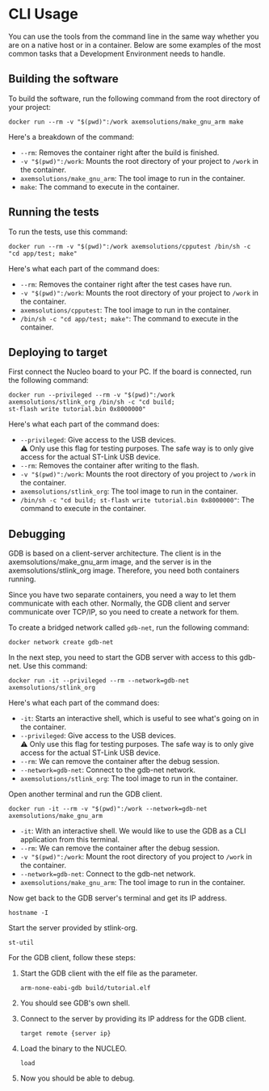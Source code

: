 # CLI Usage

You can use the tools from the command line in the same way whether you are on a native host or in a 
container. Below are some examples of the most common tasks that a Development Environment needs to 
handle.

## Building the software

To build the software, run the following command from the root directory of your project:

    docker run --rm -v "$(pwd)":/work axemsolutions/make_gnu_arm make

Here's a breakdown of the command:

- `--rm`: Removes the container right after the build is finished.
- `-v "$(pwd)":/work`: Mounts the root directory of your project to `/work` in the container.
- `axemsolutions/make_gnu_arm`: The tool image to run in the container.
- `make`: The command to execute in the container.

## Running the tests

To run the tests, use this command:

    docker run --rm -v "$(pwd)":/work axemsolutions/cpputest /bin/sh -c "cd app/test; make"

Here's what each part of the command does:

- `--rm`: Removes the container right after the test cases have run.
- `-v "$(pwd)":/work`: Mounts the root directory of your project to `/work` in the container.
- `axemsolutions/cpputest`: The tool image to run in the container.
- `/bin/sh -c "cd app/test; make"`: The command to execute in the container.

## Deploying to target

First connect the Nucleo board to your PC. If the board is connected, run the following command:

    docker run --privileged --rm -v "$(pwd)":/work axemsolutions/stlink_org /bin/sh -c "cd build; 
    st-flash write tutorial.bin 0x8000000"

Here's what each part of the command does:

- `--privileged`: Give access to the USB devices.  
:warning: Only use this flag for testing purposes. The safe way is to only give access for the 
actual ST-Link USB device.
- `--rm`: Removes the container after writing to the flash.
- `-v "$(pwd)":/work`: Mounts the root directory of you project to `/work` in the container. 
- `axemsolutions/stlink_org`: The tool image to run in the container.
- `/bin/sh -c "cd build; st-flash write tutorial.bin 0x8000000"`: The command to execute in the 
container.

## Debugging

GDB is based on a client-server architecture. The client is in the axemsolutions/make_gnu_arm image,
and the server is in the axemsolutions/stlink_org image. Therefore, you need both containers 
running.

Since you have two separate containers, you need a way to let them communicate with each other. 
Normally, the GDB client and server communicate over TCP/IP, so you need to create a network for 
them.

To create a bridged network called `gdb-net`, run the following command:

    docker network create gdb-net

In the next step, you need to start the GDB server with access to this gdb-net. Use this command:

    docker run -it --privileged --rm --network=gdb-net axemsolutions/stlink_org

Here's what each part of the command does:

- `-it`: Starts an interactive shell, which is useful to see what's going on in the container.
- `--privileged`: Give access to the USB devices.  
:warning: Only use this flag for testing purposes. The safe way is to only give access for the 
actual ST-Link USB device.
- `--rm`: We can remove the container after the debug session.
- `--network=gdb-net`: Connect to the gdb-net network.
- `axemsolutions/stlink_org`: The tool image to run in the container.

Open another terminal and run the GDB client.

    docker run -it --rm -v "$(pwd)":/work --network=gdb-net axemsolutions/make_gnu_arm

- `-it`: With an interactive shell. We would like to use the GDB as a CLI application from this 
terminal.
- `--rm`: We can remove the container after the debug session.
- `-v "$(pwd)":/work`: Mount the root directory of you project to `/work` in the container. 
- `--network=gdb-net`: Connect to the gdb-net network.
- `axemsolutions/make_gnu_arm`: The tool image to run in the container.

Now get back to the GDB server's terminal and get its IP address.

    hostname -I
    
Start the server provided by stlink-org. 

    st-util

For the GDB client, follow these steps:

1. Start the GDB client with the elf file as the parameter.

    ```
    arm-none-eabi-gdb build/tutorial.elf
    ```

2. You should see GDB's own shell.
3. Connect to the server by providing its IP address for the GDB client.

    ```
    target remote {server ip}
    ```

4. Load the binary to the NUCLEO.

    ```
    load
    ```

5. Now you should be able to debug.